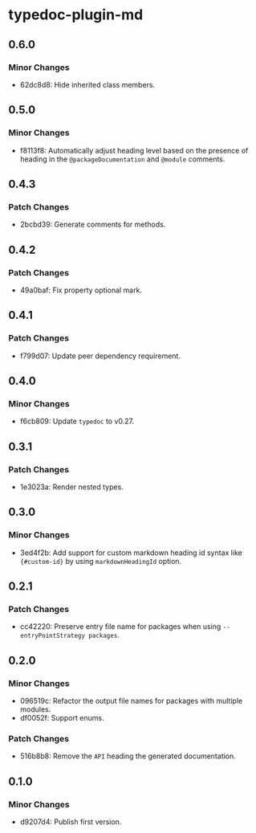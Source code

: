 # typedoc-plugin-md

## 0.6.0

### Minor Changes

- 62dc8d8: Hide inherited class members.

## 0.5.0

### Minor Changes

- f8113f8: Automatically adjust heading level based on the presence of heading in the `@packageDocumentation` and `@module` comments.

## 0.4.3

### Patch Changes

- 2bcbd39: Generate comments for methods.

## 0.4.2

### Patch Changes

- 49a0baf: Fix property optional mark.

## 0.4.1

### Patch Changes

- f799d07: Update peer dependency requirement.

## 0.4.0

### Minor Changes

- f6cb809: Update `typedoc` to v0.27.

## 0.3.1

### Patch Changes

- 1e3023a: Render nested types.

## 0.3.0

### Minor Changes

- 3ed4f2b: Add support for custom markdown heading id syntax like `{#custom-id}` by using `markdownHeadingId` option.

## 0.2.1

### Patch Changes

- cc42220: Preserve entry file name for packages when using `--entryPointStrategy packages`.

## 0.2.0

### Minor Changes

- 096519c: Refactor the output file names for packages with multiple modules.
- df0052f: Support enums.

### Patch Changes

- 516b8b8: Remove the `API` heading the generated documentation.

## 0.1.0

### Minor Changes

- d9207d4: Publish first version.
